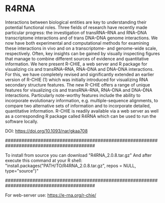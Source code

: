 # R4RNA

Interactions between biological entities are key to understanding their potential functional roles. Three fields of research have recently made particular progress: the investigation of transRNA–RNA and RNA–DNA transcriptome interactions and of trans DNA–DNA genome interactions. We now have both experimental and computational methods for examining these interactions in vivo and on a transcriptome- and genome-wide scale, respectively. Often, key insights can be gained by visually inspecting figures that manage to combine different sources of evidence and quantitative information. We here present R-CHIE, a web server and R package for visualizing cis and transRNA–RNA, RNA–DNA and DNA–DNA interactions. For this, we have completely revised and significantly extended an earlier version of R-CHIE (1) which was initially introduced for visualizing RNA secondary structure features. The new R-CHIE offers a range of unique features for visualizing cis and transRNA–RNA, RNA–DNA and DNA–DNA interactions. Particularly note-worthy features include the ability to incorporate evolutionary information, e.g. multiple-sequence alignments, to compare two alternative sets of information and to incorporate detailed, quantitative information. R-CHIE is readily available via a web server as well as a corresponding R package called R4RNA which can be used to run the software locally.

DOI: https://doi.org/10.1093/nar/gkaa708


#########################################################################################

To install from source you can download "R4RNA_2.0.8.tar.gz"
And after execute this command at your R shell:
"install.packages("PATH/TO/R4RNA_2.0.8.tar.gz", repos = NULL, type="source")"

#########################################################################################

For web-server use: https://e-rna.org/r-chie/
